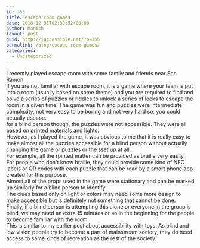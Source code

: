 ```yaml
---
id: 355
title: escape room games
date: 2018-12-31T02:39:52+00:00
author: Manish
layout: post
guid: http://iaccessible.net/?p=355
permalink: /blog/escape-room-games/
categories:
  - Uncategorized
---
```

<!-- wp:paragraph -->
<p>I recently played escape room with some family and friends near San Ramon.  <br>
If you are not familiar with escape room, it is a game where your team is put into a room (usually based on some theme) and you are required to find and solve a series of puzzles or riddles to unlock a series of locks to escape the room in a given time.  The game was fun and puzzles were intermediate complexity, not very easy to be boring and not very hard so, you could actually escape.  <br>
for a blind person though, the puzzles were not accessible. They were all based on printed materials and lights.  <br>
However, as I played the game, it was obvious to me that it is really easy to make almost all the puzzles accessible for a blind person without actually changing the game or puzzles or the sset up at all.  <br>
For example, all the rpinted matter can be provided as braille very easily. For people who don't know braille, they could provide some kind of NFC labels or QR codes with each puzzle that can be read by a smart phone app created for this purpose.  <br>
Almost all of the props used in the game were stationary and can be marked up similarly for a blind person to identify.  <br>
The clues based only on light or colors may need some more design to make accessible but is definitely not something that cannot be done.  <br>
Finally, if a blind person is attempting this alone or everyone in the group is blind, we may need an extra 15 minutes or so in the beginning for the people to become familiar with the room.  <br>
This is similar to my earlier post about accessibility with toys.  As blind and low vision people try to become a part of mainstream society, they do need access to same kinds of recreation as the rest of the society.</p>
<!-- /wp:paragraph -->